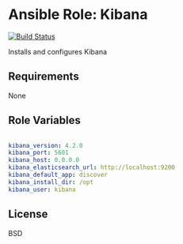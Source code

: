 Ansible Role: Kibana
=====================

[![Build Status](https://travis-ci.org/redouane/ansible-role-kibana.svg?branch=master)](https://travis-ci.org/redouane/ansible-role-kibana)

Installs and configures Kibana

Requirements
------------

None

Role Variables
--------------

```yaml

kibana_version: 4.2.0
kibana_port: 5601
kibana_host: 0.0.0.0
kibana_elasticsearch_url: http://localhost:9200
kibana_default_app: discover
kibana_install_dir: /opt
kibana_user: kibana

```

License
-------

BSD